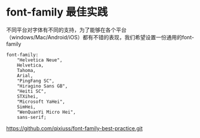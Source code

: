# font-family 最佳实践

不同平台对字体有不同的支持，为了能够在各个平台（windows/Mac/Android/iOS）都有不错的表现，我们希望设置一份通用的font-family

```
font-family: 
	"Helvetica Neue", 
	Helvetica, 
	Tahoma, 
	Arial, 
	"PingFang SC", 
	"Hiragino Sans GB", 
	"Heiti SC", 
	STXihei, 
	"Microsoft YaHei", 
	SimHei, 
	"WenQuanYi Micro Hei", 
	sans-serif;
```

https://github.com/qixiuss/font-family-best-practice.git